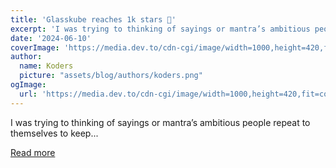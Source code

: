 ```yaml
---
title: 'Glasskube reaches 1k stars 🌟'
excerpt: 'I was trying to thinking of sayings or mantra’s ambitious people repeat to themselves to keep...'
date: '2024-06-10'
coverImage: 'https://media.dev.to/cdn-cgi/image/width=1000,height=420,fit=cover,gravity=auto,format=auto/https%3A%2F%2Fdev-to-uploads.s3.amazonaws.com%2Fuploads%2Farticles%2Fa61yodtax6q5k4z98why.png'
author:
  name: Koders
  picture: "assets/blog/authors/koders.png"
ogImage:
  url: 'https://media.dev.to/cdn-cgi/image/width=1000,height=420,fit=cover,gravity=auto,format=auto/https%3A%2F%2Fdev-to-uploads.s3.amazonaws.com%2Fuploads%2Farticles%2Fa61yodtax6q5k4z98why.png'
---
```


I was trying to thinking of sayings or mantra’s ambitious people repeat to themselves to keep...

[Read more](https://dev.to/glasskube/glasskube-reaches-1k-stars-o5j)
